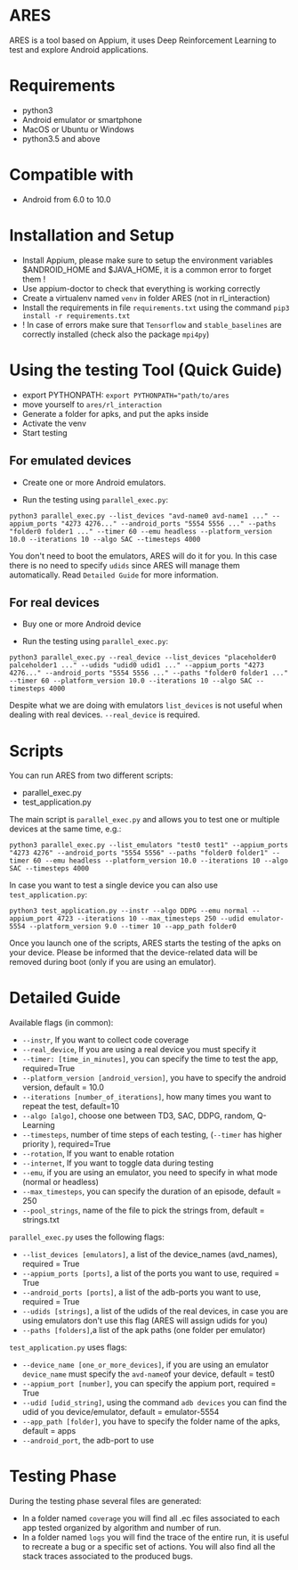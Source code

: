 
# ARES

ARES is a tool based on Appium, it uses Deep Reinforcement Learning to test and explore Android applications.


# Requirements

* python3
* Android emulator or smartphone
* MacOS or Ubuntu or Windows
* python3.5 and above

# Compatible with

* Android from 6.0 to 10.0

# Installation and Setup

* Install Appium, please make sure to setup the environment variables $ANDROID_HOME and $JAVA_HOME, it is a common error to forget them !
* Use appium-doctor to check that everything is working correctly
* Create a virtualenv named `venv` in folder ARES (not in rl_interaction)
* Install the requirements in file `requirements.txt` using the command `pip3 install -r requirements.txt`
* ! In case of errors make sure that `Tensorflow` and `stable_baselines` are correctly installed (check also the package `mpi4py`)


# Using the testing Tool (Quick Guide)

* export PYTHONPATH: ``export PYTHONPATH="path/to/ares``
* move yourself to `ares/rl_interaction`
* Generate a folder for apks, and put the apks inside
* Activate the venv 
* Start testing

## For emulated devices

* Create one or more Android emulators.

* Run the testing using `parallel_exec.py`:

`python3 parallel_exec.py --list_devices "avd-name0 avd-name1 ..." --appium_ports "4273 4276..." --android_ports "5554 5556 ..." --paths "folder0 folder1 ..." --timer 60 --emu headless --platform_version 10.0 --iterations 10 --algo SAC --timesteps 4000`
 
 You don't need to boot the emulators, ARES will do it for you.
 In this case there is no need to specify `udids` since ARES will manage them automatically.
 Read `Detailed Guide` for more information.


## For real devices

* Buy one or more Android device

* Run the testing using `parallel_exec.py`:

`python3 parallel_exec.py --real_device --list_devices "placeholder0 palceholder1 ..." --udids "udid0 udid1 ..." --appium_ports "4273 4276..." --android_ports "5554 5556 ..." --paths "folder0 folder1 ..." --timer 60 --platform_version 10.0 --iterations 10 --algo SAC --timesteps 4000`

Despite what we are doing with emulators `list_devices` is not useful when dealing with real devices. 
`--real_device` is required. 


# Scripts

You can run ARES from two different scripts:
* parallel_exec.py
* test_application.py

The main script is `parallel_exec.py` and allows you to test one or multiple devices at the same time, e.g.:

`python3 parallel_exec.py --list_emulators "test0 test1" --appium_ports "4273 4276" --android_ports "5554 5556" --paths "folder0 folder1" --timer 60 --emu headless --platform_version 10.0 --iterations 10 --algo SAC --timesteps 4000`

In case you want to test a single device you can also use `test_application.py`:

`python3 test_application.py --instr --algo DDPG --emu normal --appium_port 4723 --iterations 10 --max_timesteps 250 --udid emulator-5554 --platform_version 9.0 --timer 10 --app_path folder0`

Once you launch one of the scripts, ARES starts the testing of the apks on your device.
Please be informed that the device-related data will be removed during boot (only if you are using an emulator). 


# Detailed Guide

Available flags (in common):

* `--instr`,  If you want to collect code coverage
* `--real_device`, If you are using a real device you must specify it
* `--timer: [time_in_minutes]`, you can specify the time to test the app, required=True
* `--platform_version [android_version]`, you have to specify the android version, default = 10.0 
* `--iterations [number_of_iterations]`, how many times you want to repeat the test, default=10
* `--algo [algo]`, choose one between TD3, SAC, DDPG, random, Q-Learning
* `--timesteps`, number of time steps of each testing, (`--timer` has higher priority ), required=True
* `--rotation`, If you want to enable rotation
* `--internet`, If you want to toggle data during testing
* `--emu`, if you are using an emulator, you need to specify in what mode (normal or headless)
* `--max_timesteps`, you can specify the duration of an episode, default = 250
* `--pool_strings`, name of the file to pick the strings from, default = strings.txt

`parallel_exec.py` uses the following flags:

* `--list_devices [emulators]`, a list of the device_names (avd_names), required = True
* `--appium_ports [ports]`, a list of the ports you want to use, required = True
* `--android_ports [ports]`, a list  of the adb-ports you want to use, required = True
* `--udids [strings]`, a list of the udids of the real devices, in case you are using 
emulators don't use this flag (ARES will assign udids for you) 
* `--paths [folders]`,a list of the apk paths (one folder per emulator)


`test_application.py` uses flags:
* `--device_name [one_or_more_devices]`, if you are using an emulator `device_name` must specify the `avd-name`of your device, default = test0
* `--appium_port [number]`, you can specify the appium port, required = True
* `--udid [udid_string]`, using the command `adb devices` you can find the udid of you device/emulator, 
default = emulator-5554
*  `--app_path [folder]`, you have to specify the folder name of the apks, default = apps
* `--android_port`, the adb-port to use


# Testing Phase

During the testing phase several files are generated:

* In a folder named `coverage` you will find all .ec files associated to each app tested organized by algorithm and number of run.
* In a folder named `logs` you will find the trace of the entire run, it is useful to recreate a bug or a specific set of actions. You will also find all the stack traces associated to the produced bugs.







